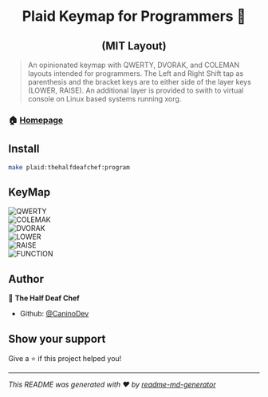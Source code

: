 <h1 align="center">Plaid Keymap for Programmers 👋</h1>
<h2 align="center">(MIT Layout)</h2>
<p>
</p>

> An opinionated keymap with QWERTY, DVORAK, and COLEMAN layouts intended for programmers. The Left and Right Shift tap as parenthesis and the bracket keys are to either side of the layer keys (LOWER, RAISE). An additional layer is provided to swith to virtual console on Linux based systems running xorg.

### 🏠 [Homepage](https://github.com/CaninoDev/qmk_firmware)

## Install

```sh
make plaid:thehalfdeafchef:program
```

## KeyMap
![QWERTY](./assets/QWERTY_layer.png)
<br/>
![COLEMAK](./assets/COLEMAK_layer.png)
<br/>
![DVORAK](./assets/DVORAK_layer.png)
<br/>
![LOWER](./assets/LOWER_layer.png)
<br/>
![RAISE](./assets/RAISE_layer.png)
<br/>
![FUNCTION](./assets/FUNCTION_layer.png)

## Author

👤 **The Half Deaf Chef**

* Github: [@CaninoDev](https://github.com/CaninoDev)

## Show your support

Give a ⭐️ if this project helped you!

***
_This README was generated with ❤️ by [readme-md-generator](https://github.com/kefranabg/readme-md-generator)_
